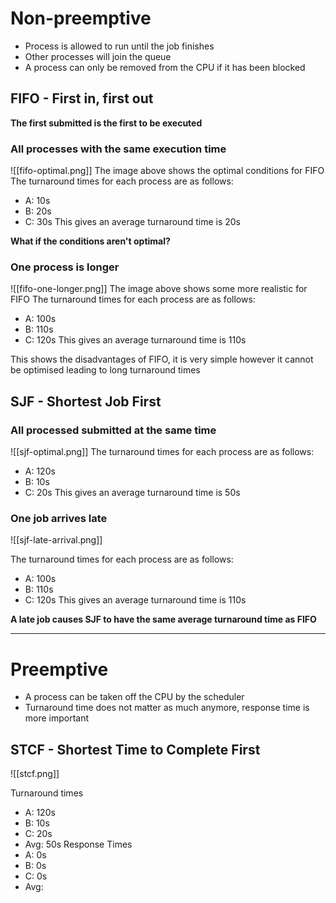 # Non-preemptive 
- Process is allowed to run until the job finishes
- Other processes will join the queue
- A process can only be removed from the CPU if it has been blocked 

## FIFO - First in, first out

**The first submitted is the first to be executed**

### All processes with the same execution time

![[fifo-optimal.png]]
The image above shows the optimal conditions for FIFO
The turnaround times for each process are as follows:
- A: 10s
- B: 20s
- C: 30s
This gives an average turnaround time is 20s

**What if the conditions aren't optimal?**

### One process is longer
![[fifo-one-longer.png]]
The image above shows some more realistic  for FIFO
The turnaround times for each process are as follows:
- A: 100s
- B: 110s
- C: 120s
This gives an average turnaround time is 110s

This shows the disadvantages of FIFO, it is very simple however it cannot be optimised leading to long turnaround times

## SJF - Shortest Job First

### All processed submitted at the same time
![[sjf-optimal.png]]
The turnaround times for each process are as follows:
- A: 120s
- B: 10s
- C: 20s
This gives an average turnaround time is 50s

### One job arrives late
![[sjf-late-arrival.png]]


The turnaround times for each process are as follows:
- A: 100s
- B: 110s
- C: 120s
This gives an average turnaround time is 110s

**A late job causes SJF to have the same average turnaround time as FIFO**

---

# Preemptive
- A process can be taken off the CPU by the scheduler
- Turnaround time does not matter as much anymore, response time is more important 

## STCF - Shortest Time to Complete First
![[stcf.png]]

Turnaround times
- A: 120s
- B: 10s
- C: 20s
- Avg: 50s
Response Times
- A: 0s
- B: 0s
- C: 0s
- Avg: 






